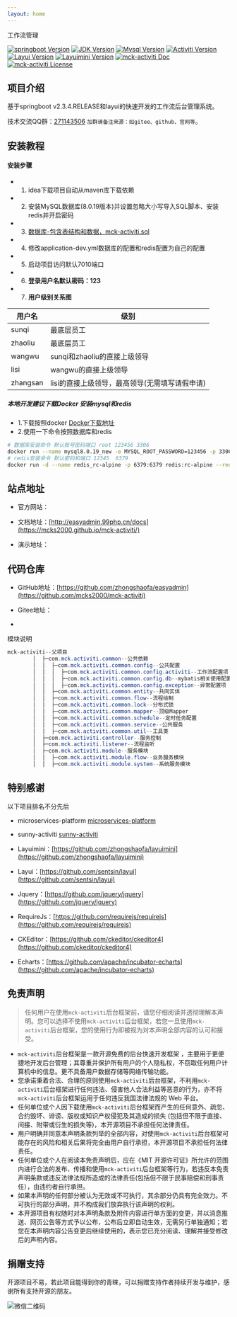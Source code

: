 ```yaml
---
layout: home
---
```


工作流管理

[![springboot Version](https://img.shields.io/badge/springboot-%3E=2.3.4.RELEASE-brightgreen.svg?maxAge=2592000&color=yellow)](https://spring.io/projects/spring-boot)
[![JDK Version](https://img.shields.io/badge/JDK-%3E=1.8.0_191-gread.svg?maxAge=2592000)](https://www.oracle.com/java/technologies/downloads/)
[![Mysql Version](https://img.shields.io/badge/mysql-%3E=8.0.19-brightgreen.svg?maxAge=2592000&color=orange)](https://www.mysql.com/)
[![Activiti Version](https://img.shields.io/badge/Activiti-=5.22.0-brightgreen.svg?maxAge=2592000)](https://www.activiti.org/)
[![Layui Version](https://img.shields.io/badge/layui-=2.5.5-brightgreen.svg?maxAge=2592000&color=critical)](https://github.com/sentsin/layui)
[![Layuimini Version](https://img.shields.io/badge/layuimini-%3E=2.0.4.2-brightgreen.svg?maxAge=2592000&color=ff69b4)](https://github.com/zhongshaofa/layuimini)
[![mck-activiti Doc](https://img.shields.io/badge/docs-passing-green.svg?maxAge=2592000)](https://mcks2000.github.io/mck-activiti/)
[![mck-activiti License](https://img.shields.io/badge/license-MIT-green?maxAge=2592000&color=blue)](https://github.com/mcks2000/mck-activiti/blob/main/LICENSE)

## 项目介绍

基于springboot v2.3.4.RELEASE和layui的快速开发的工作流后台管理系统。

技术交流QQ群：[271143506](https://jq.qq.com/?_wv=1027&k=yR07XYw1) `加群请备注来源：如gitee、github、官网等`。

## 安装教程

#### 安装步骤
- 1. idea下载项目自动从maven库下载依赖
- 2. 安装MySQL数据库(8.0.19版本)并设置忽略大小写导入SQL脚本、安装redis并开启密码
- 3. [数据库-包含表结构和数据，mck-activiti.sql](db/mck-activiti.sql)
- 4. 修改application-dev.yml数据库的配置和redis配置为自己的配置
- 5. 启动项目访问默认7010端口
- 6. **登录用户名默认密码：123**
- 7. **用户级别关系图**

| 用户名  | 级别               |
|-----|-------------------|
| sunqi  | 最底层员工|
| zhaoliu | 最底层员工             |
| wangwu | sunqi和zhaoliu的直接上级领导      |
| lisi | wangwu的直接上级领导      |
| zhangsan| lisi的直接上级领导，最高领导(无需填写请假申请)|

##### 本地开发建议下载Docker 安装mysql和redis

- 1.下载按照docker [Docker下载地址](https://www.docker.com/get-started/)
- 2.使用一下命令按照数据库和redis
```bash
# 数据库安装命令 默认账号密码端口 root 123456 3306
docker run --name mysql8.0.19_new -e MYSQL_ROOT_PASSWORD=123456 -p 3306:3306 -d mysql:8.0.19
# redis安装命令 默认密码和端口 12345  6379
docker run -d --name redis_rc-alpine -p 6379:6379 redis:rc-alpine --requirepass "123456"
```
## 站点地址

* 官方网站：

* 文档地址：[http://easyadmin.99php.cn/docs](https://mcks2000.github.io/mck-activiti/)

* 演示地址：

## 代码仓库

* GitHub地址：[https://github.com/zhongshaofa/easyadmin](https://github.com/mcks2000/mck-activiti)

* Gitee地址：
*

模块说明

```java
mck-activiti--父项目
        │  ├─com.mck.activiti.common--公共依赖
        │  │  ├─com.mck.activiti.common.config--公共配置
        │  │  │  ├─com.mck.activiti.common.config.activiti--工作流配置项
        │  │  │  ├─com.mck.activiti.common.config.db--mybatis相关使用配置
        │  │  │  ├─com.mck.activiti.common.config.exception--异常配置项
        │  │  ├─com.mck.activiti.common.entity--共同实体
        │  │  ├─com.mck.activiti.common.flow--流程绘制
        │  │  ├─com.mck.activiti.common.lock--分布式锁
        │  │  ├─com.mck.activiti.common.mapper--顶级Mapper
        │  │  ├─com.mck.activiti.common.schedule--定时任务配置
        │  │  ├─com.mck.activiti.common.service--公共服务
        │  │  ├─com.mck.activiti.common.util--工具类
        │  ├─com.mck.activiti.controller--服务控制
        │  ├─com.mck.activiti.listener--流程监听
        │  ├─com.mck.activiti.module--服务模块
        │  │  ├─com.mck.activiti.module.flow--业务服务模块
        │  │  ├─com.mck.activiti.module.system--系统服务模块
```

## 特别感谢

以下项目排名不分先后
* microservices-platform [microservices-platform](https://gitee.com/zlt2000/microservices-platform)

* sunny-activiti [sunny-activiti](https://gitee.com/itsunny/sunny-activiti)

* Layuimini：[https://github.com/zhongshaofa/layuimini](https://github.com/zhongshaofa/layuimini)

* Layui：[https://github.com/sentsin/layui](https://github.com/sentsin/layui)

* Jquery：[https://github.com/jquery/jquery](https://github.com/jquery/jquery)

* RequireJs：[https://github.com/requirejs/requirejs](https://github.com/requirejs/requirejs)

* CKEditor：[https://github.com/ckeditor/ckeditor4](https://github.com/ckeditor/ckeditor4)

* Echarts：[https://github.com/apache/incubator-echarts](https://github.com/apache/incubator-echarts)

## 免责声明

>任何用户在使用`mck-activiti`后台框架前，请您仔细阅读并透彻理解本声明。您可以选择不使用`mck-activiti`后台框架，若您一旦使用`mck-activiti`后台框架，您的使用行为即被视为对本声明全部内容的认可和接受。

* `mck-activiti`后台框架是一款开源免费的后台快速开发框架 ，主要用于更便捷地开发后台管理；其尊重并保护所有用户的个人隐私权，不窃取任何用户计算机中的信息。更不具备用户数据存储等网络传输功能。
* 您承诺秉着合法、合理的原则使用`mck-activiti`后台框架，不利用`mck-activiti`后台框架进行任何违法、侵害他人合法利益等恶意的行为，亦不将`mck-activiti`后台框架运用于任何违反我国法律法规的 Web 平台。
* 任何单位或个人因下载使用`mck-activiti`后台框架而产生的任何意外、疏忽、合约毁坏、诽谤、版权或知识产权侵犯及其造成的损失 (包括但不限于直接、间接、附带或衍生的损失等)，本开源项目不承担任何法律责任。
* 用户明确并同意本声明条款列举的全部内容，对使用`mck-activiti`后台框架可能存在的风险和相关后果将完全由用户自行承担，本开源项目不承担任何法律责任。
* 任何单位或个人在阅读本免责声明后，应在《MIT 开源许可证》所允许的范围内进行合法的发布、传播和使用`mck-activiti`后台框架等行为，若违反本免责声明条款或违反法律法规所造成的法律责任(包括但不限于民事赔偿和刑事责任），由违约者自行承担。
* 如果本声明的任何部分被认为无效或不可执行，其余部分仍具有完全效力。不可执行的部分声明，并不构成我们放弃执行该声明的权利。
* 本开源项目有权随时对本声明条款及附件内容进行单方面的变更，并以消息推送、网页公告等方式予以公布，公布后立即自动生效，无需另行单独通知；若您在本声明内容公告变更后继续使用的，表示您已充分阅读、理解并接受修改后的声明内容。


## 捐赠支持

开源项目不易，若此项目能得到你的青睐，可以捐赠支持作者持续开发与维护，感谢所有支持开源的朋友。

![微信二维码](https://dolphin-expo.oss-cn-shenzhen.aliyuncs.com/upload/2021/06/08/Dingtalk_20220610144040.jpg)
